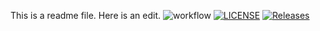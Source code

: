 This is a readme file.
Here is an edit.
![workflow](https://github.com/<Yenod>/<RepositoryName>/actions/workflows/main.yml/badge.svg)
[![LICENSE](https://img.shields.io/github/license/<Yenod>/devops.svg?style=flat-square)](https://github.com/<Yenod>/devops/blob/master/LICENSE)
[![Releases](https://img.shields.io/github/release/<Yenod>/devops/all.svg?style=flat-square)](https://github.com/<Yenod>/devops/releases)
